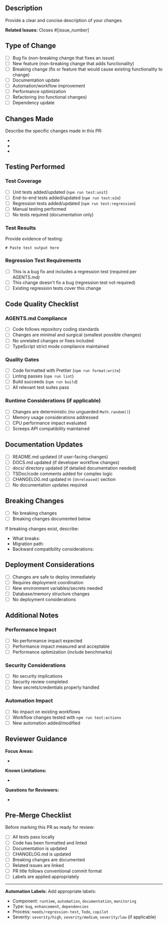 ## Description

Provide a clear and concise description of your changes.

**Related Issues:** Closes #[issue_number]

## Type of Change

- [ ] Bug fix (non-breaking change that fixes an issue)
- [ ] New feature (non-breaking change that adds functionality)
- [ ] Breaking change (fix or feature that would cause existing functionality to change)
- [ ] Documentation update
- [ ] Automation/workflow improvement
- [ ] Performance optimization
- [ ] Refactoring (no functional changes)
- [ ] Dependency update

## Changes Made

Describe the specific changes made in this PR:

-
-
-

## Testing Performed

### Test Coverage

- [ ] Unit tests added/updated (`npm run test:unit`)
- [ ] End-to-end tests added/updated (`npm run test:e2e`)
- [ ] Regression tests added/updated (`npm run test:regression`)
- [ ] Manual testing performed
- [ ] No tests required (documentation only)

### Test Results

Provide evidence of testing:

```
# Paste test output here
```

### Regression Test Requirements

- [ ] This is a bug fix and includes a regression test (required per AGENTS.md)
- [ ] This change doesn't fix a bug (regression test not required)
- [ ] Existing regression tests cover this change

## Code Quality Checklist

### AGENTS.md Compliance

- [ ] Code follows repository coding standards
- [ ] Changes are minimal and surgical (smallest possible changes)
- [ ] No unrelated changes or fixes included
- [ ] TypeScript strict mode compliance maintained

### Quality Gates

- [ ] Code formatted with Prettier (`npm run format:write`)
- [ ] Linting passes (`npm run lint`)
- [ ] Build succeeds (`npm run build`)
- [ ] All relevant test suites pass

### Runtime Considerations (if applicable)

- [ ] Changes are deterministic (no unguarded `Math.random()`)
- [ ] Memory usage considerations addressed
- [ ] CPU performance impact evaluated
- [ ] Screeps API compatibility maintained

## Documentation Updates

- [ ] README.md updated (if user-facing changes)
- [ ] DOCS.md updated (if developer workflow changes)
- [ ] docs/ directory updated (if detailed documentation needed)
- [ ] TSDoc/code comments added for complex logic
- [ ] CHANGELOG.md updated in `[Unreleased]` section
- [ ] No documentation updates required

## Breaking Changes

- [ ] No breaking changes
- [ ] Breaking changes documented below

If breaking changes exist, describe:

- What breaks:
- Migration path:
- Backward compatibility considerations:

## Deployment Considerations

- [ ] Changes are safe to deploy immediately
- [ ] Requires deployment coordination
- [ ] New environment variables/secrets needed
- [ ] Database/memory structure changes
- [ ] No deployment considerations

## Additional Notes

### Performance Impact

- [ ] No performance impact expected
- [ ] Performance impact measured and acceptable
- [ ] Performance optimization (include benchmarks)

### Security Considerations

- [ ] No security implications
- [ ] Security review completed
- [ ] New secrets/credentials properly handled

### Automation Impact

- [ ] No impact on existing workflows
- [ ] Workflow changes tested with `npm run test:actions`
- [ ] New automation added/modified

## Reviewer Guidance

**Focus Areas:**

-

**Known Limitations:**

-

**Questions for Reviewers:**

-

## Pre-Merge Checklist

Before marking this PR as ready for review:

- [ ] All tests pass locally
- [ ] Code has been formatted and linted
- [ ] Documentation is updated
- [ ] CHANGELOG.md is updated
- [ ] Breaking changes are documented
- [ ] Related issues are linked
- [ ] PR title follows conventional commit format
- [ ] Labels are applied appropriately

---

**Automation Labels:** Add appropriate labels:

- Component: `runtime`, `automation`, `documentation`, `monitoring`
- Type: `bug`, `enhancement`, `dependencies`
- Process: `needs/regression-test`, `Todo`, `copilot`
- Severity: `severity/high`, `severity/medium`, `severity/low` (if applicable)
